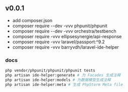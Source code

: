 ## v0.0.1

- add composer.json
- composer require --dev -vvv phpunit/phpunit
- composer require --dev -vvv orchestra/testbench
- composer require -vvv ellipsesynergie/api-response
- composer require -vvv laravel/passport:^9.2
- composer require -vvv barryvdh/laravel-ide-helper

### docs
```sh
php vendor/phpunit/phpunit/phpunit tests
php artisan ide-helper:generate # 为 Facades 生成注释
php artisan ide-helper:models # 为数据模型生成注释
php artisan ide-helper:meta # 生成 PhpStorm Meta file
```

